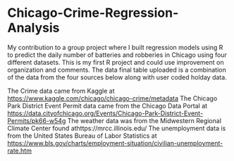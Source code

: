 # Chicago-Crime-Regression-Analysis
My contribution to a group project where I built regression models using R to predict the daily number of batteries and robberies in Chicago using four different datasets.
This is my first R project and could use improvement on organization and comments. 
The data final table uploaded is a combination of the data from the four sources below along with user coded holday data. 

The Crime data came from Kaggle at https://www.kaggle.com/chicago/chicago-crime/metadata
The Chicago Park District Event Permit data came from the Chicago Data Portal at https://data.cityofchicago.org/Events/Chicago-Park-District-Event-Permits/pk66-w54g
The weather data was from the Midwestern Regional Climate Center found athttps://mrcc.illinois.edu/
The unemployment data is from the United States Bureau of Labor Statistics at https://www.bls.gov/charts/employment-situation/civilian-unemployment-rate.htm
